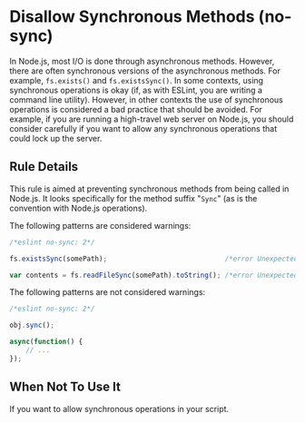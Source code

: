 # Disallow Synchronous Methods (no-sync)

In Node.js, most I/O is done through asynchronous methods. However, there are often synchronous versions of the asynchronous methods. For example, `fs.exists()` and `fs.existsSync()`. In some contexts, using synchronous operations is okay (if, as with ESLint, you are writing a command line utility). However, in other contexts the use of synchronous operations is considered a bad practice that should be avoided. For example, if you are running a high-travel web server on Node.js, you should consider carefully if you want to allow any synchronous operations that could lock up the server.

## Rule Details

This rule is aimed at preventing synchronous methods from being called in Node.js. It looks specifically for the method suffix "`Sync`" (as is the convention with Node.js operations).

The following patterns are considered warnings:

```js
/*eslint no-sync: 2*/

fs.existsSync(somePath);                             /*error Unexpected sync method: 'existsSync'.*/

var contents = fs.readFileSync(somePath).toString(); /*error Unexpected sync method: 'readFileSync'.*/
```

The following patterns are not considered warnings:

```js
/*eslint no-sync: 2*/

obj.sync();

async(function() {
    // ...
});
```

## When Not To Use It

If you want to allow synchronous operations in your script.

